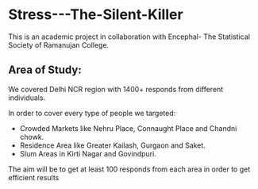 # Stress---The-Silent-Killer

This is an academic project in collaboration with Encephal- The Statistical Society of Ramanujan College.

## Area of Study:
We covered Delhi NCR region with 1400+ responds from different individuals.

In order to cover every type of people we targeted:
* Crowded Markets like Nehru Place, Connaught Place and Chandni chowk.
* Residence Area like Greater Kailash, Gurgaon and Saket.
* Slum Areas in Kirti Nagar and Govindpuri.

The aim will be to get at least 100 responds from each area in order to get efficient results
